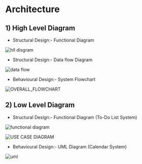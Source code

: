 # Architecture

## 1) High Level Diagram
* Structural Design:- Functional Diagram

![hll disgram](https://user-images.githubusercontent.com/46949702/156751375-424b16c3-b4a1-4746-83b2-3e94619ede61.png)

* Structural Design:- Data flow Diagram

![data flow](https://user-images.githubusercontent.com/46949702/153708757-31d92478-1279-4682-9250-2fe927ea6489.png) 

* Behavioural Design:- System Flowchart

![OVERALL_FLOWCHART](https://user-images.githubusercontent.com/46949702/153708743-e046ba02-8cfb-4030-90d4-899c918d827a.png)

## 2) Low Level Diagram
* Structural Design:- Functional Diagram (To-Do List System)

![functional diagram](https://user-images.githubusercontent.com/46949702/153708758-fc0476f5-779a-47fd-91ec-87ba23ce6c02.png)


![USE CASE DIAGRAM](https://user-images.githubusercontent.com/46949702/153708737-e53f4004-9620-40e9-bc92-a0b685345b2f.png)
* Behavioural Design:- UML Diagram (Calendar System)

![uml](https://user-images.githubusercontent.com/46949702/156751381-3d66f482-6ea2-4323-9fe8-312628636818.png)




